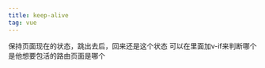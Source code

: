 ```yaml
---
title: keep-alive
tag: vue
---
```


保持页面现在的状态，跳出去后，回来还是这个状态
<keep-alive> 可以在里面加v-if来判断哪个是他想要包活的路由页面是哪个
<keep-alive >
            <router-view v-if='$route.meta.keepAlive'></router-view>
        </keep-alive>